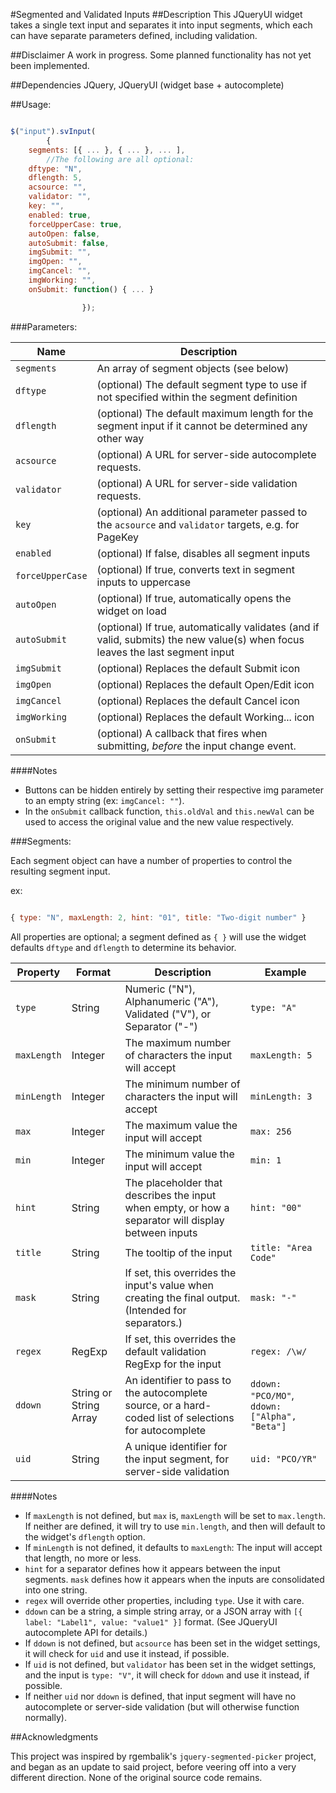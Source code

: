 #Segmented and Validated Inputs
##Description
This JQueryUI widget takes a single text input and separates it into input segments, which each can have separate parameters defined, including validation. 

##Disclaimer
A work in progress. Some planned functionality has not yet been implemented. 

##Dependencies
JQuery, 
JQueryUI (widget base + autocomplete)


##Usage:
```javascript

$("input").svInput(
        {
	segments: [{ ... }, { ... }, ... ], 
		//The following are all optional:
	dftype: "N", 
	dflength: 5,	
	acsource: "",
	validator: "",	 
	key: "",
	enabled: true,   
	forceUpperCase: true,
	autoOpen: false,
	autoSubmit: false,
	imgSubmit: "",
	imgOpen: "",
	imgCancel: "",
	imgWorking: "",
	onSubmit: function() { ... }

                });
```

###Parameters:

Name | Description
---- | -----------
`segments`|An array of segment objects (see below)
`dftype`|(optional) The default segment type to use if not specified within the segment definition
`dflength`|(optional) The default maximum length for the segment input if it cannot be determined any other way
`acsource`|(optional) A URL for server-side autocomplete requests.
`validator`|(optional) A URL for server-side validation requests.
`key`|(optional) An additional parameter passed to the `acsource` and `validator` targets, e.g. for PageKey
`enabled`|(optional) If false, disables all segment inputs
`forceUpperCase`|(optional) If true, converts text in segment inputs to uppercase
`autoOpen`|(optional) If true, automatically opens the widget on load
`autoSubmit`|(optional) If true, automatically validates (and if valid, submits) the new value(s) when focus leaves the last segment input
`imgSubmit`|(optional) Replaces the default Submit icon
`imgOpen`|(optional) Replaces the default Open/Edit icon
`imgCancel`|(optional) Replaces the default Cancel icon
`imgWorking`|(optional) Replaces the default Working... icon
`onSubmit`|(optional) A callback that fires when submitting, *before* the input change event. 

####Notes
* Buttons can be hidden entirely by setting their respective img parameter to an empty string (ex: `imgCancel: ""`).
* In the `onSubmit` callback function, `this.oldVal` and `this.newVal` can be used to access the original value and the new value respectively.

###Segments:

Each segment object can have a number of properties to control the resulting segment input.

ex:

```javascript

{ type: "N", maxLength: 2, hint: "01", title: "Two-digit number" }

```

All properties are optional; a segment defined as `{ }` will use the widget defaults `dftype` and `dflength` to determine its behavior. 

Property | Format | Description   | Example
------------- | -------- | ------------- | -------
`type`|String| Numeric ("N"), Alphanumeric ("A"), Validated ("V"), or Separator ("-") | `type: "A"` 
`maxLength`| Integer |The maximum number of characters the input will accept |   `maxLength: 5` 
`minLength` | Integer |The minimum number of characters the input will accept |  `minLength: 3` 
`max`| Integer|The maximum value the input will accept| `max: 256`
`min`| Integer|The minimum value the input will accept| `min: 1`
`hint`| String|The placeholder that describes the input when empty, or how a separator will display between inputs| `hint: "00"`
`title`| String|The tooltip of the input| `title: "Area Code"`
`mask`| String|If set, this overrides the input's value when creating the final output. (Intended for separators.)| `mask: "-"`
`regex`| RegExp|If set, this overrides the default validation RegExp for the input| `regex: /\w/`
`ddown`| String or String Array|An identifier to pass to the autocomplete source, or a hard-coded list of selections for autocomplete| `ddown: "PCO/MO"`, `ddown: ["Alpha", "Beta"]`
`uid`| String| A unique identifier for the input segment, for server-side validation | `uid: "PCO/YR"`

####Notes

* If `maxLength` is not defined, but `max` is, `maxLength` will be set to `max.length`. If neither are defined, it will try to use `min.length`, and then will default to the widget's `dflength` option.
* If `minLength` is not defined, it defaults to `maxLength`: The input will accept that length, no more or less. 
* `hint` for a separator defines how it appears between the input segments. `mask` defines how it appears when the inputs are consolidated into one string. 
* `regex` will override other properties, including `type`. Use it with care.
* `ddown` can be a string, a simple string array, or a JSON array with `[{ label: "Label1", value: "value1" }]` format. (See JQueryUI autocomplete API for details.) 
* If `ddown` is not defined, but `acsource` has been set in the widget settings, it will check for `uid` and use it instead, if possible.
* If `uid` is not defined, but `validator` has been set in the widget settings, and the input is `type: "V"`, it will check for `ddown` and use it instead, if possible.
* If neither `uid` nor `ddown` is defined, that input segment will have no autocomplete or server-side validation (but will otherwise function normally). 

##Acknowledgments

This project was inspired by rgembalik's `jquery-segmented-picker` project, and began as an update to said project, before veering off into a very different direction. None of the original source code remains.